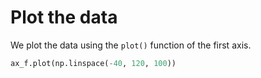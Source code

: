 # Plot the data

We plot the data using the `plot()` function of the first axis.

```python
ax_f.plot(np.linspace(-40, 120, 100))
```
